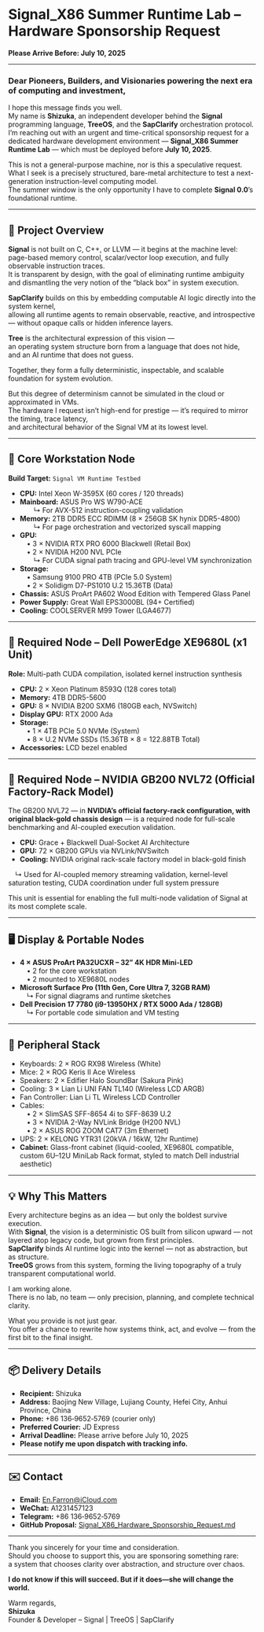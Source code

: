 # Signal_X86 Summer Runtime Lab – Hardware Sponsorship Request  
**Please Arrive Before: July 10, 2025**

---

### Dear Pioneers, Builders, and Visionaries powering the next era of computing and investment,

I hope this message finds you well.  
My name is **Shizuka**, an independent developer behind the **Signal** programming language, **TreeOS**, and the **SapClarify** orchestration protocol.  
I’m reaching out with an urgent and time-critical sponsorship request for a dedicated hardware development environment — **Signal_X86 Summer Runtime Lab** — which must be deployed before **July 10, 2025**.

This is not a general-purpose machine, nor is this a speculative request.  
What I seek is a precisely structured, bare-metal architecture to test a next-generation instruction-level computing model.  
The summer window is the only opportunity I have to complete **Signal 0.0**’s foundational runtime.

---

## 🧭 Project Overview

**Signal** is not built on C, C++, or LLVM — it begins at the machine level:  
page-based memory control, scalar/vector loop execution, and fully observable instruction traces.  
It is transparent by design, with the goal of eliminating runtime ambiguity and dismantling the very notion of the “black box” in system execution.

**SapClarify** builds on this by embedding computable AI logic directly into the system kernel,  
allowing all runtime agents to remain observable, reactive, and introspective — without opaque calls or hidden inference layers.

**Tree** is the architectural expression of this vision —  
an operating system structure born from a language that does not hide,  
and an AI runtime that does not guess.

Together, they form a fully deterministic, inspectable, and scalable foundation for system evolution.

But this degree of determinism cannot be simulated in the cloud or approximated in VMs.  
The hardware I request isn’t high-end for prestige — it’s required to mirror the timing, trace latency,  
and architectural behavior of the Signal VM at its lowest level.

---

## 🧩 Core Workstation Node

**Build Target:** `Signal VM Runtime Testbed`

- **CPU:** Intel Xeon W-3595X (60 cores / 120 threads)  
- **Mainboard:** ASUS Pro WS W790-ACE  
  ↳ For AVX-512 instruction-coupling validation  
- **Memory:** 2TB DDR5 ECC RDIMM (8 × 256GB SK hynix DDR5-4800)  
  ↳ For page orchestration and vectorized syscall mapping  
- **GPU:**  
 • 3 × NVIDIA RTX PRO 6000 Blackwell (Retail Box)  
 • 2 × NVIDIA H200 NVL PCIe  
  ↳ For CUDA signal path tracing and GPU-level VM synchronization  
- **Storage:**  
 • Samsung 9100 PRO 4TB (PCIe 5.0 System)  
 • 2 × Solidigm D7-PS1010 U.2 15.36TB (Data)  
- **Chassis:** ASUS ProArt PA602 Wood Edition with Tempered Glass Panel  
- **Power Supply:** Great Wall EPS3000BL (94+ Certified)  
- **Cooling:** COOLSERVER M99 Tower (LGA4677)

---

## 🏢 Required Node – Dell PowerEdge XE9680L (x1 Unit)

**Role:** Multi-path CUDA compilation, isolated kernel instruction synthesis

- **CPU:** 2 × Xeon Platinum 8593Q (128 cores total)  
- **Memory:** 4TB DDR5-5600  
- **GPU:** 8 × NVIDIA B200 SXM6 (180GB each, NVSwitch)  
- **Display GPU:** RTX 2000 Ada  
- **Storage:**  
 • 1 × 4TB PCIe 5.0 NVMe (System)  
 • 8 × U.2 NVMe SSDs (15.36TB × 8 = 122.88TB Total)  
- **Accessories:** LCD bezel enabled

---

## 💠 Required Node – NVIDIA GB200 NVL72 (Official Factory-Rack Model)

The GB200 NVL72 — in **NVIDIA’s official factory-rack configuration, with original black-gold chassis design** — is a required node for full-scale benchmarking and AI-coupled execution validation.

- **CPU:** Grace + Blackwell Dual-Socket AI Architecture  
- **GPU:** 72 × GB200 GPUs via NVLink/NVSwitch  
- **Cooling:** NVIDIA original rack-scale factory model in black-gold finish  

 ↳ Used for AI-coupled memory streaming validation, kernel-level saturation testing, CUDA coordination under full system pressure

This unit is essential for enabling the full multi-node validation of Signal at its most complete scale.

---

## 🖥️ Display & Portable Nodes

- **4 × ASUS ProArt PA32UCXR – 32” 4K HDR Mini-LED**  
 • 2 for the core workstation  
 • 2 mounted to XE9680L nodes  
- **Microsoft Surface Pro (11th Gen, Core Ultra 7, 32GB RAM)**  
 ↳ For signal diagrams and runtime sketches  
- **Dell Precision 17 7780 (i9-13950HX / RTX 5000 Ada / 128GB)**  
 ↳ For portable code simulation and VM testing

---

## 🧰 Peripheral Stack

- Keyboards: 2 × ROG RX98 Wireless (White)  
- Mice: 2 × ROG Keris II Ace Wireless  
- Speakers: 2 × Edifier Halo SoundBar (Sakura Pink)  
- Cooling: 3 × Lian Li UNI FAN TL140 (Wireless LCD ARGB)  
- Fan Controller: Lian Li TL Wireless LCD Controller  
- Cables:  
 • 2 × SlimSAS SFF-8654 4i to SFF-8639 U.2  
 • 3 × NVIDIA 2-Way NVLink Bridge (H200 NVL)  
 • 2 × ASUS ROG ZOOM CAT7 (3m Ethernet)  
- UPS: 2 × KELONG YTR31 (20kVA / 16kW, 12hr Runtime)  
- **Cabinet:** Glass-front cabinet (liquid-cooled, XE9680L compatible, custom 6U–12U MiniLab Rack format, styled to match Dell industrial aesthetic)

---

## 💡 Why This Matters

Every architecture begins as an idea — but only the boldest survive execution.  
With **Signal**, the vision is a deterministic OS built from silicon upward — not layered atop legacy code, but grown from first principles.  
**SapClarify** binds AI runtime logic into the kernel — not as abstraction, but as structure.  
**TreeOS** grows from this system, forming the living topography of a truly transparent computational world.

I am working alone.  
There is no lab, no team — only precision, planning, and complete technical clarity.

What you provide is not just gear.  
You offer a chance to rewrite how systems think, act, and evolve — from the first bit to the final insight.

---

## 📦 Delivery Details

- **Recipient:** Shizuka  
- **Address:** Baojing New Village, Lujiang County, Hefei City, Anhui Province, China  
- **Phone:** +86 136‑9652‑5769 (courier only)  
- **Preferred Courier:** JD Express  
- **Arrival Deadline:** Please arrive before July 10, 2025  
- **Please notify me upon dispatch with tracking info.**

---

## ✉️ Contact

- **Email:** En.Farron@iCloud.com  
- **WeChat:** A1231457123  
- **Telegram:** +86 136‑9652‑5769  
- **GitHub Proposal:** [Signal_X86_Hardware_Sponsorship_Request.md](https://github.com/YukiyamaShizuka/SPONSOR/blob/main/Signal_X86_Hardware_Sponsorship_Request.md)

---

Thank you sincerely for your time and consideration.  
Should you choose to support this, you are sponsoring something rare:  
a system that chooses clarity over abstraction, and structure over chaos.

**I do not know if this will succeed. But if it does—she will change the world.**

Warm regards,  
**Shizuka**  
Founder & Developer – Signal | TreeOS | SapClarify
